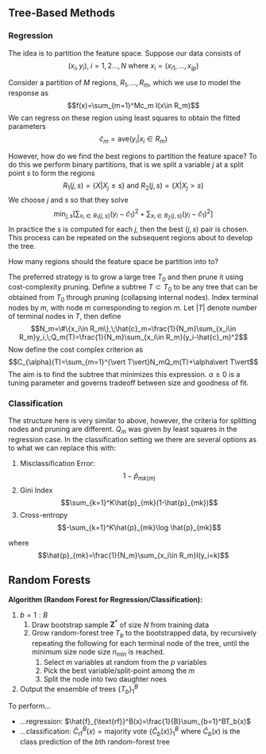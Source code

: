 ## Tree-Based Methods 

### Regression

The idea is to partition the feature space. Suppose our data consists of 
$$(x_i,y_i),\; i=1,2\dots, N\text{ where }x_i=(x_{i1},\dots,x_{ip})$$

Consider a partition of $M$ regions, $R_1,\dots, R_m$, which we use to model the response as
$$f(x)=\sum_{m=1}^Mc_m I(x\in R_m)$$
We can regress on these region using least squares to obtain the fitted parameters
$$\hat{c}_m=\text{ave}(y_i\vert x_i\in R_m)$$

However, how do we find the best regions to partition the feature space? To do this we perform binary partitions, that is we split a variable $j$ at a split point $s$ to form the regions
$$R_1(j,s)=\{X\vert X_j\leq s\}\text{ and }R_2(j,s)=\{X\vert X_j> s\}$$
We choose $j$ and $s$ so that they solve
$$\min_{j,s}\left[\sum_{x_i\in R_1(j,s)}(y_i-\hat{c}_1)^2+\sum_{x_i\in R_2(j,s)}(y_i-\hat{c}_1)^2\right]$$
In practice the $s$ is computed for each $j$, then the best $(j,s)$ pair is chosen. This process can be repeated on the subsequent regions about to develop the tree.

How many regions should the feature space be partition into to?

The preferred strategy is to grow a large tree $T_0$ and then prune it using cost-complexity pruning. 
Define a subtree $T\subset T_0$ to be any tree that can be obtained from $T_0$ through pruning (collapsing internal nodes). Index terminal nodes by $m$, with node $m$ corresponding to region $m$. Let $\vert T\vert$ denote number of terminal nodes in $T$, then define
$$N_m=\#\{x_i\in R_m\},\;\hat{c}_m=\frac{1}{N_m}\sum_{x_i\in R_m}y_i,\;Q_m(T)=\frac{1}{N_m}\sum_{x_i\in R_m}(y_i-\hat{c}_m)^2$$
Now define the cost complex criterion as
$$C_{\alpha}(T)=\sum_{m=1}^{\vert T\vert}N_mQ_m(T)+\alpha\vert T\vert$$
The aim is to find the subtree that minimizes this expression. $\alpha\geq 0$ is a tuning parameter and governs tradeoff between size and goodness of fit.

### Classification

The structure here is very similar to above, however, the criteria for splitting nodes and pruning are different. $Q_m$ was given by least squares in the regression case. In the classification setting we there are several options as to what we can replace this with:
1. Misclassification Error:
$$1-\hat{p}_{mk(m)}$$
2. Gini Index
$$\sum_{k=1}^K\hat{p}_{mk}(1-\hat{p}_{mk})$$
3. Cross-entropy 
$$-\sum_{k=1}^K\hat{p}_{mk}\log \hat{p}_{mk}$$

where
$$\hat{p}_{mk}=\frac{1}{N_m}\sum_{x_i\in R_m}I(y_i=k)$$

## Random Forests


**Algorithm (Random Forest for Regression/Classification):**
1. $b=1:B$
   1. Draw bootstrap sample $\mathbf{Z}^*$ of size $N$ from training data
   2. Grow random-forest tree $T_b$ to the bootstrapped data, by recursively repeating the following for each terminal node of the tree, until the minimum size node size $n_{\text{min}}$ is reached.
      1. Select $m$ variables at random from the $p$ variables
      2. Pick the best variable/split-point among the $m$
      3. Split the node into two daughter noes
2. Output the ensemble of trees $\{T_b\}_1^B$

To perform...
- ...regression: $\hat{f}_{\text{rf}}^B(x)=\frac{1}{B}\sum_{b=1}^BT_b(x)$
- ...classification: $\hat{C}_{\text{rf}}^B(x)=\text{majority vote }\{\hat{C}_b(x)\}_1^B$ where $\hat{C}_b(x)$ is the class prediction of the $b$th random-forest tree 